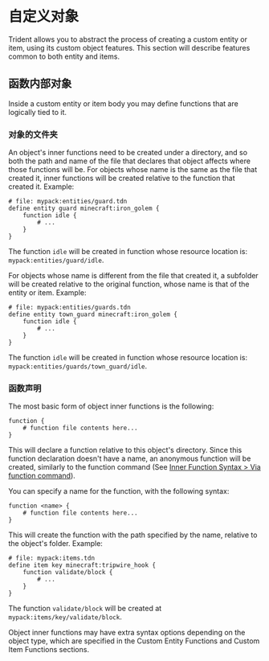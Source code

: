 # 自定义对象
Trident allows you to abstract the process of creating a custom entity or item, using its custom object features. This section will describe features common to both entity and items.

## 函数内部对象
Inside a custom entity or item body you may define functions that are logically tied to it.

### 对象的文件夹
An object's inner functions need to be created under a directory, and so both the path and name of the file that declares that object affects where those functions will be.
For objects whose name is the same as the file that created it, inner functions will be created relative to the function that created it. Example:
```tdn
# file: mypack:entities/guard.tdn
define entity guard minecraft:iron_golem {
    function idle {
        # ...
    }
}
```
The function `idle` will be created in function whose resource location is: `mypack:entities/guard/idle`.

For objects whose name is different from the file that created it, a subfolder will be created relative to the original function, whose name is that of the entity or item. Example:
```tdn
# file: mypack:entities/guards.tdn
define entity town_guard minecraft:iron_golem {
    function idle {
        # ...
    }
}
```
The function `idle` will be created in function whose resource location is: `mypack:entities/guards/town_guard/idle`.

### 函数声明
The most basic form of object inner functions is the following:
```tdn
function {
    # function file contents here...
}
```
This will declare a function relative to this object's directory. Since this function declaration doesn't have a name, an anonymous function will be created, similarly to the function command (See [Inner Function Syntax > Via function command]()).

You can specify a name for the function, with the following syntax:
```tdn
function <name> {
    # function file contents here...
}
```
This will create the function with the path specified by the name, relative to the object's folder.
Example:
```tdn
# file: mypack:items.tdn
define item key minecraft:tripwire_hook {
    function validate/block {
        # ...
    }
}
```
The function `validate/block` will be created at `mypack:items/key/validate/block`.

Object inner functions may have extra syntax options depending on the object type, which are specified in the Custom Entity Functions and Custom Item Functions sections.